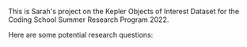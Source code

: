 This is Sarah's project on the Kepler Objects of Interest Dataset for the Coding School Summer Research Program 2022.

Here are some potential research questions:
